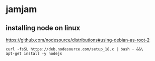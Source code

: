 # jamjam

## installing node on linux

https://github.com/nodesource/distributions#using-debian-as-root-2
```
curl -fsSL https://deb.nodesource.com/setup_18.x | bash - &&\
apt-get install -y nodejs
```